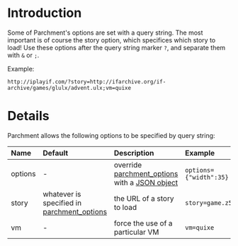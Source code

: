 # Introduction #

Some of Parchment's options are set with a query string. The most important is of course the story option, which specifices which story to load! Use these options after the query string marker `?`, and separate them with `&` or `;`.

Example:
```
http://iplayif.com/?story=http://ifarchive.org/if-archive/games/glulx/advent.ulx;vm=quixe
```


# Details #

Parchment allows the following options to be specified by query string:

| **Name** | **Default** | **Description** | **Example** |
|:---------|:------------|:----------------|:------------|
| options  | -           | override [parchment\_options](ParchmentOptions.md) with a [JSON object](http://json.org/) | `options={"width":35}` |
| story    | whatever is specified in [parchment\_options](ParchmentOptions.md) | the URL of a story to load | `story=game.z5` |
| vm       | -           | force the use of a particular VM | `vm=quixe`  |